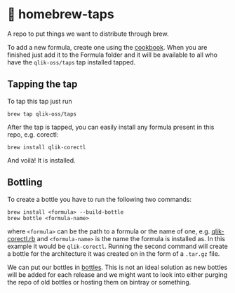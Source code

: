 # 🍻 homebrew-taps

A repo to put things we want to distribute through brew.

To add a new formula, create one using the [cookbook](https://docs.brew.sh/Formula-Cookbook).
When you are finished just add it to the Formula folder and it will be available to all who
have the `qlik-oss/taps` tap installed tapped.

## Tapping the tap
To tap this tap just run
```
brew tap qlik-oss/taps
```
After the tap is tapped, you can easily install any formula present in this repo, e.g. corectl:
```
brew install qlik-corectl
```
And voilà! It is installed.

## Bottling
To create a bottle you have to run the following two commands:

```
brew install <formula> --build-bottle
brew bottle <formula-name>
```

where `<formula>` can be the path to a formula or the name of one, e.g. [qlik-corectl.rb](Formula/qlik-corectl.rb) and `<formula-name>`
is the name the formula is installed as. In this example it would be `qlik-corectl`.
Running the second command will create a bottle for the architecture it was created on in the form of a `.tar.gz` file.

We can put our bottles in [bottles](bottles). This is not an ideal solution
as new bottles will be added for each release and we might want to look into
either purging the repo of old bottles or hosting them on bintray or something.

